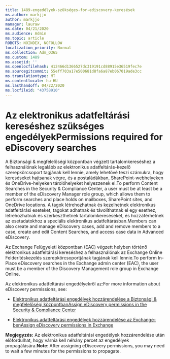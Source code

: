 ```yaml
---
title: 1489-engedélyek-szükséges-for-ediscovery-keresések
ms.author: markjjo
author: markjjo
manager: lauraw
ms.date: 04/21/2020
ms.audience: Admin
ms.topic: article
ROBOTS: NOINDEX, NOFOLLOW
localization_priority: Normal
ms.collection: Adm_O365
ms.custom: 1489
ms.assetid: ''
ms.openlocfilehash: 412466d1366527dc319191cd88915e36519fec7e
ms.sourcegitcommit: 55eff703a17e500681d8fa6a87eb067019ade3cc
ms.translationtype: MT
ms.contentlocale: hu-HU
ms.lasthandoff: 04/22/2020
ms.locfileid: "43758910"
---
```

# <a name="permissions-required-for-ediscovery-searches"></a><span data-ttu-id="3d2c2-102">Az elektronikus adatfeltárási kereséshez szükséges engedélyek</span><span class="sxs-lookup"><span data-stu-id="3d2c2-102">Permissions required for eDiscovery searches</span></span>

<span data-ttu-id="3d2c2-103">A Biztonsági & megfelelőségi központban végzett tartalomkereséshez a felhasználónak legalább az elektronikus adatfeltárás-kezelő szerepkörcsoport tagjának kell lennie, amely lehetővé teszi számukra, hogy kereséseket hajtsanak végre, és a postaládákban, SharePoint-webhelyeken és OneDrive-helyeken tárolóhelyeket helyezzenek el.</span><span class="sxs-lookup"><span data-stu-id="3d2c2-103">To perform Content Searches in the Security & Compliance Center, a user must be at least be a member of the eDiscovery Manager role group, which allows them to perform searches and place holds on mailboxes, SharePoint sites, and OneDrive locations.</span></span> <span data-ttu-id="3d2c2-104">A tagok létrehozhatnak és kezelhetnek elektronikus adatfeltárási eseteket, tagokat adhatnak és távolíthatnak el egy esethez, létrehozhatnak és szerkeszthetnek tartalomkereséseket, és hozzáférhetnek az esetadatokhoz a speciális elektronikus adatfeltárásban.</span><span class="sxs-lookup"><span data-stu-id="3d2c2-104">Members can also create and manage eDiscovery cases, add and remove members to a case, create and edit Content Searches, and access case data in Advanced eDiscovery.</span></span>

<span data-ttu-id="3d2c2-105">Az Exchange Felügyeleti központban (EAC) végzett helyben történő elektronikus adatfeltárási kereséshez a felhasználónak az Exchange Online Felderítéskezelés szerepkörcsoportjának tagjának kell lennie.</span><span class="sxs-lookup"><span data-stu-id="3d2c2-105">To perform In-Place eDiscovery searches in the Exchange admin center (EAC), the user must be a member of the Discovery Management role group in Exchange Online.</span></span>

<span data-ttu-id="3d2c2-106">Az elektronikus adatfeltárási engedélyekről az:</span><span class="sxs-lookup"><span data-stu-id="3d2c2-106">For more information about eDiscovery permissions, see:</span></span> 

- [<span data-ttu-id="3d2c2-107">Elektronikus adatfeltárási engedélyek hozzárendelése a Biztonsági & megfelelőségi központban</span><span class="sxs-lookup"><span data-stu-id="3d2c2-107">Assign eDiscovery permissions in the Security & Compliance Center</span></span>](https://docs.microsoft.com/office365/securitycompliance/assign-ediscovery-permissions)

- [<span data-ttu-id="3d2c2-108">Elektronikus adatfeltárási engedélyek hozzárendelése az Exchange-ben</span><span class="sxs-lookup"><span data-stu-id="3d2c2-108">Assign eDiscovery permissions in Exchange</span></span>](https://docs.microsoft.com/exchange/security-and-compliance/in-place-ediscovery/assign-ediscovery-permissions)

<span data-ttu-id="3d2c2-109">**Megjegyzés:** Az elektronikus adatfeltárási engedélyek hozzárendelése után előfordulhat, hogy várnia kell néhány percet az engedélyek propagálására.</span><span class="sxs-lookup"><span data-stu-id="3d2c2-109">**Note**: After assigning eDiscovery permissions, you may need to wait a few minutes for the permissions to propagate.</span></span>
